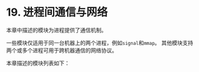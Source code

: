 # 19. 进程间通信与网络

本章中描述的模块为进程提供了通信机制。

一些模块仅适用于同一台机器上的两个进程，例如`signal`和`mmap`。
其他模块支持两个或多个进程可用于跨机器通信的网络协议。

本章描述的模块列表如下：